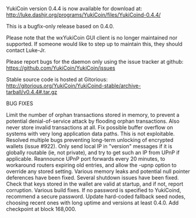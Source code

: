 YukiCoin version 0.4.4 is now available for download at:
http://luke.dashjr.org/programs/YukiCoin/files/YukiCoind-0.4.4/

This is a bugfix-only release based on 0.4.0.

Please note that the wxYukiCoin GUI client is no longer maintained nor supported. If someone would like to step up to maintain this, they should contact Luke-Jr.

Please report bugs for the daemon only using the issue tracker at github:
https://github.com/YukiCoin/YukiCoin/issues

Stable source code is hosted at Gitorious:
http://gitorious.org/YukiCoin/YukiCoind-stable/archive-tarball/v0.4.4#.tar.gz

BUG FIXES

Limit the number of orphan transactions stored in memory, to prevent a potential denial-of-service attack by flooding orphan transactions. Also never store invalid transactions at all.
Fix possible buffer overflow on systems with very long application data paths. This is not exploitable.
Resolved multiple bugs preventing long-term unlocking of encrypted wallets (issue #922).
Only send local IP in "version" messages if it is globally routable (ie, not private), and try to get such an IP from UPnP if applicable.
Reannounce UPnP port forwards every 20 minutes, to workaround routers expiring old entries, and allow the -upnp option to override any stored setting.
Various memory leaks and potential null pointer deferences have been
fixed.
Several shutdown issues have been fixed.
Check that keys stored in the wallet are valid at startup, and if not,
report corruption.
Various build fixes.
If no password is specified to YukiCoind, recommend a secure password.
Update hard-coded fallback seed nodes, choosing recent ones with long uptime and versions at least 0.4.0.
Add checkpoint at block 168,000.


